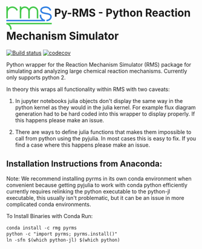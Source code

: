 # <img align="top" src="https://github.com/ReactionMechanismGenerator/pyrms/blob/master/logos/rms-logo-small.png"> Py-RMS - Python Reaction Mechanism Simulator

[![Build status](https://img.shields.io/travis/ReactionMechanismGenerator/pyrms/master.svg)](https://travis-ci.org/ReactionMechanismGenerator/pyrms)
[![codecov](https://codecov.io/gh/ReactionMechanismGenerator/pyrms/branch/master/graph/badge.svg)](https://codecov.io/gh/ReactionMechanismGenerator/pyrms)

Python wrapper for the Reaction Mechanism Simulator (RMS) package for simulating and analyzing large chemical reaction mechanisms.  Currently only supports python 2.  

In theory this wraps all functionality within RMS with two caveats:  

1) In jupyter notebooks julia objects don't display the same way in the python kernel as they would in the julia kernel.  For example flux diagram generation had to be hard coded into this wrapper to display properly.  If this happens please make an issue.  

2) There are ways to define julia functions that makes them impossible to call from python using the pyjulia.  In most cases this is easy to fix.  If you find a case where this happens please make an issue.  

## Installation Instructions from Anaconda:  

Note: We recommend installing pyrms in its own conda environment when convenient because getting pyjulia to work with conda python efficiently currently requires relinking 
      the python executable to the python-jl executable, this usually isn't problematic, but it can be an issue in more complicated conda environments. 

To Install Binaries with Conda Run:  
```
conda install -c rmg pyrms
python -c "import pyrms; pyrms.install()"
ln -sfn $(which python-jl) $(which python)
```

